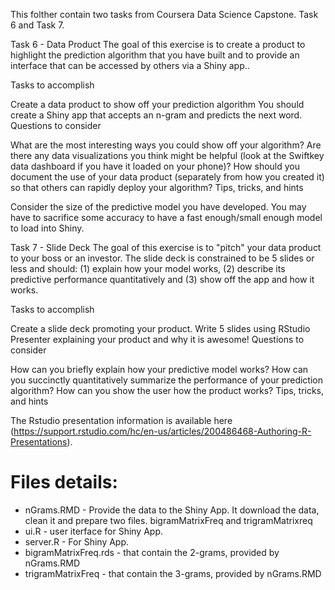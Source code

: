 This folther contain two tasks from Coursera Data Science Capstone. Task 6 and Task 7.

Task 6 - Data Product
The goal of this exercise is to create a product to highlight the prediction algorithm that you have built and to provide an interface that can be accessed by others via a Shiny app..

Tasks to accomplish

Create a data product to show off your prediction algorithm You should create a Shiny app that accepts an n-gram and predicts the next word.
Questions to consider

What are the most interesting ways you could show off your algorithm?
Are there any data visualizations you think might be helpful (look at the Swiftkey data dashboard if you have it loaded on your phone)?
How should you document the use of your data product (separately from how you created it) so that others can rapidly deploy your algorithm?
Tips, tricks, and hints

Consider the size of the predictive model you have developed. You may have to sacrifice some accuracy to have a fast enough/small enough model to load into Shiny. 

Task 7 - Slide Deck
The goal of this exercise is to "pitch" your data product to your boss or an investor. The slide deck is constrained to be 5 slides or less and should: (1) explain how your model works, (2) describe its predictive performance quantitatively and (3) show off the app and how it works. 

Tasks to accomplish

Create a slide deck promoting your product. Write 5 slides using RStudio Presenter explaining your product and why it is awesome!
Questions to consider

How can you briefly explain how your predictive model works?
How can you succinctly quantitatively summarize the performance of your prediction algorithm?
How can you show the user how the product works?
Tips, tricks, and hints

The Rstudio presentation information is available here (https://support.rstudio.com/hc/en-us/articles/200486468-Authoring-R-Presentations). 

# Files details:
 - nGrams.RMD - Provide the data to the Shiny App. It download the data, clean it and prepare two files. bigramMatrixFreq and trigramMatrixreq
 - ui.R - user iterface for Shiny App.
 - server.R - For Shiny App.
 - bigramMatrixFreq.rds - that contain the 2-grams, provided by nGrams.RMD
 - trigramMatrixFreq - that contain the 3-grams, provided by nGrams.RMD